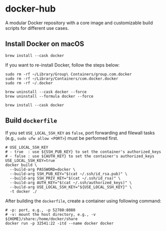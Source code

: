 # docker-hub
A modular Docker repository with a core image and customizable build scripts for different use cases.

## Install Docker on macOS

```shell
brew install --cask docker
```

If you want to re-install Docker, follow the steps below:

```shell
sudo rm -rf ~/Library/Group\ Containers/group.com.docker
sudo rm -rf ~/Library/Containers/com.docker.docker
sudo rm -rf ~/.docker

brew uninstall --cask docker --force
brew uninstall --formula docker --force

brew install --cask docker
```

## Build `dockerfile`

If you set `USE_LOCAL_SSH_KEY` as `false`, port forwarding and filewall tasks (e.g., `sudo ufw allow <PORT>`) must be performed first.

```shell
# USE_LOCAL_SSH_KEY
# - true  : use ${SSH_PUB_KEY} to set the container's authorized_keys
# - false : use ${AUTH_KEY} to set the container's authorized_keys
USE_LOCAL_SSH_KEY=true
docker build \
  --build-arg PASSWORD=docker \
  --build-arg SSH_PUB_KEY="$(cat ~/.ssh/id_rsa.pub)" \
  --build-arg SSH_PRIV_KEY="$(cat ~/.ssh/id_rsa)" \
  --build-arg AUTH_KEY="$(cat ~/.ssh/authorized_keys)" \
  --build-arg USE_LOCAL_SSH_KEY="${USE_LOCAL_SSH_KEY}" \
  -t docker ./
```

After building the `dockerfile`, create a container using following command:

```shell
# -p: port, e.g., -p 52780:8080
# -v: mount the host directory, e.g., -v ${HOME}/share:/home/docker/share
docker run -p 32541:22 -itd --name docker docker
```

